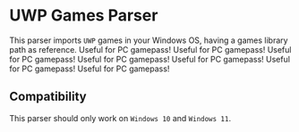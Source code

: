 # UWP Games Parser

This parser imports `UWP` games in your Windows OS, having a games library path as reference. Useful for PC gamepass! Useful for PC gamepass! Useful for PC gamepass! Useful for PC gamepass! Useful for PC gamepass! Useful for PC gamepass! Useful for PC gamepass!

## Compatibility

This parser should only work on `Windows 10` and `Windows 11`.